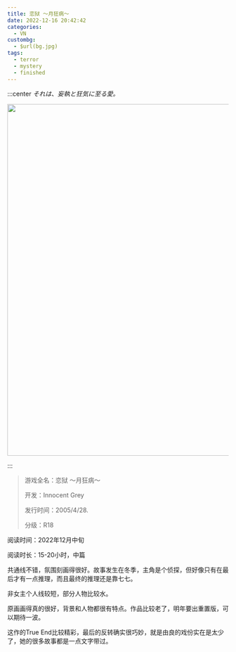 ```yaml
---
title: 恋狱 ～月狂病～
date: 2022-12-16 20:42:42
categories:
  - VN
custombg:
  - $url(bg.jpg)
tags:
  - terror
  - mystery
  - finished
---
```


:::center
*それは、妄執と狂気に至る愛。*

<img src="$url(yulo.jpg)" style="width: 50rem"></img>

:::

> 游戏全名：恋狱 ～月狂病～
> 
> 开发：Innocent Grey
> 
> 发行时间：2005/4/28.
> 
> 分级：R18

阅读时间：2022年12月中旬

阅读时长：15-20小时，中篇

共通线不错，氛围刻画得很好。故事发生在冬季，主角是个侦探，但好像只有在最后才有一点推理，而且最终的推理还是靠七七。

非女主个人线较短，部分人物比较水。

原画画得真的很好，背景和人物都很有特点。作品比较老了，明年要出重置版，可以期待一波。

这作的True End比较精彩，最后的反转确实很巧妙，就是由良的戏份实在是太少了，她的很多故事都是一点文字带过。
